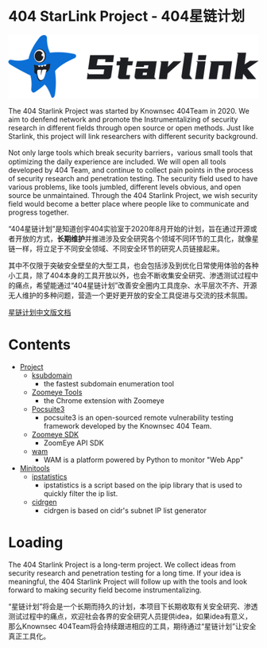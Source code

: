 # 404 StarLink Project - 404星链计划

![](./logo.png)

The  404 Starlink Project was started by Knownsec 404Team in 2020. We aim to denfend network and promote the  Instrumentalizing  of security research in different fields through open source or open methods. Just like Starlink, this project will link researchers with different security background.

Not only large tools which break security barriers，various small tools that optimizing the daily experience are included. We will open all tools developed by 404 Team, and continue to collect pain points in the process of security research and penetration testing.  The security field used to have various problems, like   tools jumbled, different levels obvious, and open source be unmaintained. Through the 404 Starlink Project, we wish security field would become a better place where people like to communicate and progress together.



“404星链计划”是知道创宇404实验室于2020年8月开始的计划，旨在通过开源或者开放的方式，**长期维护**并推进涉及安全研究各个领域不同环节的工具化，就像星链一样，将立足于不同安全领域、不同安全环节的研究人员链接起来。

其中不仅限于突破安全壁垒的大型工具，也会包括涉及到优化日常使用体验的各种小工具，除了404本身的工具开放以外，也会不断收集安全研究、渗透测试过程中的痛点，希望能通过“404星链计划”改善安全圈内工具庞杂、水平层次不齐、开源无人维护的多种问题，营造一个更好更开放的安全工具促进与交流的技术氛围。

[星链计划中文版文档](./README_zh.md)



# Contents

* [Project](#project)
  *	[ksubdomain](https://github.com/knownsec/404StarLink-Project/blob/master/TOOLS_README.md#ksubdomain) 
    *	the fastest subdomain enumeration tool
  *	[Zoomeye Tools](https://github.com/knownsec/404StarLink-Project/blob/master/TOOLS_README.md#zoomeye-tools)
    * the Chrome extension with Zoomeye
  *	[Pocsuite3](https://github.com/knownsec/404StarLink-Project/blob/master/TOOLS_README.md#pocsuite3)
    * pocsuite3 is an open-sourced remote vulnerability testing framework developed by the Knownsec 404 Team.
  *	[Zoomeye SDK](https://github.com/knownsec/404StarLink-Project/blob/master/TOOLS_README.md#zoomeye-sdk)
    * ZoomEye API SDK
  *	[wam](https://github.com/knownsec/404StarLink-Project/blob/master/TOOLS_README.md#wam)
    * WAM is a platform powered by Python to monitor "Web App"
* [Minitools](#minitools)
  * [ipstatistics](https://github.com/knownsec/404StarLink-Project/blob/master/TOOLS_README.md#ipstatistics)
    * ipstatistics is a script based on the ipip library that is used to quickly filter the ip list.
  * [cidrgen](https://github.com/knownsec/404StarLink-Project/blob/master/TOOLS_README.md#cidrgen)
    * cidrgen is based on cidr's subnet IP list generator



# Loading

The 404 Starlink Project is a long-term project. We collect ideas from security research and penetration testing for a long time. If your idea is meaningful, the 404 Starlink Project will follow up with the tools and look forward to making security field become instrumentalizing.



“星链计划”将会是一个长期而持久的计划，本项目下长期收取有关安全研究、渗透测试过程中的痛点，欢迎社会各界的安全研究人员提供idea，如果idea有意义，那么Knownsec 404Team将会持续跟进相应的工具，期待通过“星链计划”让安全真正工具化。